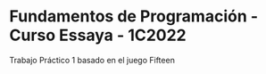 # Fundamentos de Programación - Curso Essaya - 1C2022

Trabajo Práctico 1 basado en el juego Fifteen
